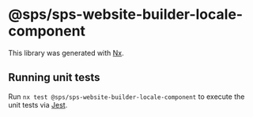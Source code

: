# @sps/sps-website-builder-locale-component

This library was generated with [Nx](https://nx.dev).

## Running unit tests

Run `nx test @sps/sps-website-builder-locale-component` to execute the unit tests via [Jest](https://jestjs.io).
